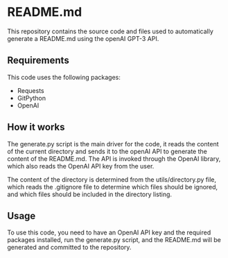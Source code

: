 
# README.md
This repository contains the source code and files used to automatically generate a README.md using the openAI GPT-3 API.

## Requirements
This code uses the following packages:

 - Requests
 - GitPython
 - OpenAI

## How it works
The generate.py script is the main driver for the code, it reads the content of the current directory and sends it to the openAI API to generate the content of the README.md. The API is invoked through the OpenAI library, which also reads the OpenAI API key from the user.

The content of the directory is determined from the utils/directory.py file, which reads the .gitignore file to determine which files should be ignored, and which files should be included in the directory listing.

## Usage
To use this code, you need to have an OpenAI API key and the required packages installed, run the generate.py script, and the README.md will be generated and committed to the repository.